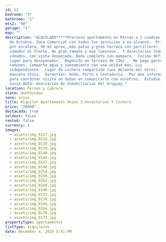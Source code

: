 ```yaml
---
id: 52
bedroom: "3"
bathroom: "1"
mts2: "90"
garage: "1"
map: ""
description: "ALQUILADO*****Precioso apartamento en Pernas a 2 cuadras de Av. 8
  de Octubre. Zona Comercial con todos los servicios a su alcance.  Primer piso
  por escalera, 90 m2 aprox,,más patio y gran terraza con parrillero!.  Living
  comedor al frente, de gran tamaño y muy luminoso.  3 dormitorios todos muy
  cómodos, con vista despejada. Baño completo con mampara.  Cocina definida con
  lugar para desayunador.  Deposito en terraza de 13m2 .  No paga gastos
  comunes. Comparte agua y saneamiento con una unidad más. Luz
  independiente.  Lugar de cochera compartido (uno delante del otro).  Se admite
  mascota chica.  Garantías: Anda, Porto o Contaduría.  Por mas información o
  para coordinar visita no dudas en comunicarte con nosotros.  Estudio Florida -
  Socio ADIU- Asociación de Inmobiliarias del Uruguay."
location: Pernas y Cabrera
state: montevideo
zone: union
title: Alquiler Apartamento Union 3 Dormitorios Y Cochera
price: "28000"
destacada: true
soldout: false
rented: false
currency: $
images:
  - assets/img_0127.jpg
  - assets/img_0138.jpg
  - assets/img_0130.jpg
  - assets/img_0139.jpg
  - assets/img_0140.jpg
  - assets/img_0144.jpg
  - assets/img_0147.jpg
  - assets/img_0148.jpg
  - assets/img_0154.jpg
  - assets/img_0158.jpg
  - assets/img_0162.jpg
  - assets/img_0160.jpg
  - assets/img_0146.jpg
  - assets/img_0133.jpg
  - assets/img_0176.jpg
  - assets/img_0166.jpg
  - assets/img_0164.jpg
  - assets/img_0170.jpg
  - assets/img_0173.jpg
propertyType: apartamentos
listType: alquileres
date: December 4, 2024 5:41 PM
---
```

